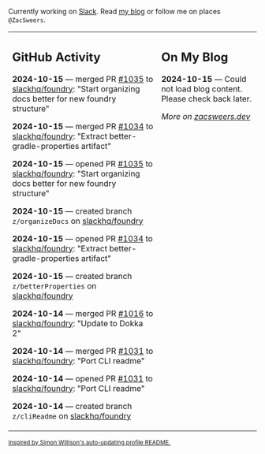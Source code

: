 Currently working on [Slack](https://slack.com/). Read [my blog](https://zacsweers.dev/) or follow me on places `@ZacSweers`.

<table><tr><td valign="top" width="60%">

## GitHub Activity
<!-- githubActivity starts -->
**2024-10-15** — merged PR [#1035](https://github.com/slackhq/foundry/pull/1035) to [slackhq/foundry](https://github.com/slackhq/foundry): "Start organizing docs better for new foundry structure"

**2024-10-15** — merged PR [#1034](https://github.com/slackhq/foundry/pull/1034) to [slackhq/foundry](https://github.com/slackhq/foundry): "Extract better-gradle-properties artifact"

**2024-10-15** — opened PR [#1035](https://github.com/slackhq/foundry/pull/1035) to [slackhq/foundry](https://github.com/slackhq/foundry): "Start organizing docs better for new foundry structure"

**2024-10-15** — created branch `z/organizeDocs` on [slackhq/foundry](https://github.com/slackhq/foundry)

**2024-10-15** — opened PR [#1034](https://github.com/slackhq/foundry/pull/1034) to [slackhq/foundry](https://github.com/slackhq/foundry): "Extract better-gradle-properties artifact"

**2024-10-15** — created branch `z/betterProperties` on [slackhq/foundry](https://github.com/slackhq/foundry)

**2024-10-14** — merged PR [#1016](https://github.com/slackhq/foundry/pull/1016) to [slackhq/foundry](https://github.com/slackhq/foundry): "Update to Dokka 2"

**2024-10-14** — merged PR [#1031](https://github.com/slackhq/foundry/pull/1031) to [slackhq/foundry](https://github.com/slackhq/foundry): "Port CLI readme"

**2024-10-14** — opened PR [#1031](https://github.com/slackhq/foundry/pull/1031) to [slackhq/foundry](https://github.com/slackhq/foundry): "Port CLI readme"

**2024-10-14** — created branch `z/cliReadme` on [slackhq/foundry](https://github.com/slackhq/foundry)
<!-- githubActivity ends -->
</td><td valign="top" width="40%">

## On My Blog
<!-- blog starts -->
**2024-10-15** — Could not load blog content. Please check back later.
<!-- blog ends -->
_More on [zacsweers.dev](https://zacsweers.dev/)_
</td></tr></table>

<sub><a href="https://simonwillison.net/2020/Jul/10/self-updating-profile-readme/">Inspired by Simon Willison's auto-updating profile README.</a></sub>
